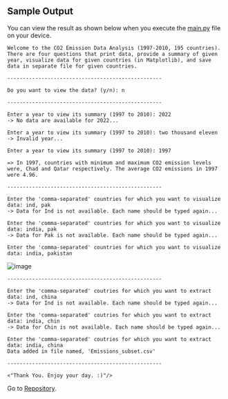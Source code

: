 ## Sample Output

You can view the result as shown below when you execute the [main.py](main.py) file on your device.

```
Welcome to the CO2 Emission Data Analysis (1997-2010, 195 countries). There are four questions that print data, provide a summary of given year, visualize data for given countries (in Matplotlib), and save data in separate file for given countries.

--------------------------------------------------

Do you want to view the data? (y/n): n

--------------------------------------------------

Enter a year to view its summary (1997 to 2010): 2022
-> No data are available for 2022...

Enter a year to view its summary (1997 to 2010): two thousand eleven
-> Invalid year...

Enter a year to view its summary (1997 to 2010): 1997

=> In 1997, countries with minimum and maximum CO2 emission levels were, Chad and Qatar respectively. The average CO2 emissions in 1997 were 4.96.

--------------------------------------------------

Enter the 'comma-separated' countries for which you want to visualize data: ind, pak
-> Data for Ind is not available. Each name should be typed again...

Enter the 'comma-separated' countries for which you want to visualize data: india, pak
-> Data for Pak is not available. Each name should be typed again...

Enter the 'comma-separated' countries for which you want to visualize data: india, pakistan
```

![image](https://user-images.githubusercontent.com/108747654/188279759-6ec19f79-f711-4ca8-8d69-e23c20b94672.png)

```
--------------------------------------------------

Enter the 'comma-separated' coutries for which you want to extract data: ind, china
-> Data for Ind is not available. Each name should be typed again...

Enter the 'comma-separated' coutries for which you want to extract data: india, chin
-> Data for Chin is not available. Each name should be typed again...

Enter the 'comma-separated' coutries for which you want to extract data: india, china
Data added in file named, 'Emissions_subset.csv'

--------------------------------------------------

<"Thank You. Enjoy your day. :)"/>
```

Go to [Repository](https://github.com/chiragkumargohil/co2-emissions-data-analysis.git).
